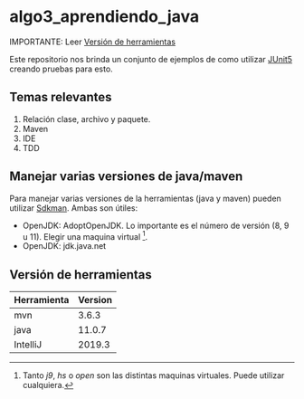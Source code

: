 # algo3_aprendiendo_java

IMPORTANTE: Leer [Versión de herramientas](#versión-de-herramientas)

Este repositorio nos brinda un conjunto de ejemplos de como utilizar [JUnit5](https://junit.org/junit5/) creando pruebas para esto.

## Temas relevantes

1. Relación clase, archivo y paquete.
2. Maven
3. IDE
4. TDD

## Manejar varias versiones de java/maven

Para manejar varias versiones de la herramientas (java y maven) pueden utilizar [Sdkman](https://sdkman.io/install). 
Ambas son útiles:
- OpenJDK: AdoptOpenJDK. Lo importante es el número de versión (8, 9 u 11). Elegir una maquina virtual [^1].
- OpenJDK: jdk.java.net

## Versión de herramientas

| Herramienta | Version |
|-------------|---------|
| mvn         | 3.6.3   |
| java        | 11.0.7  |
| IntelliJ    | 2019.3  |


[^1]: Tanto _j9_, _hs_ o _open_ son las distintas maquinas virtuales. Puede utilizar cualquiera.
